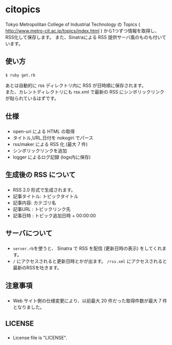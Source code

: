 citopics
========

Tokyo Metropolitan College of Industrial Technology の Topics ( http://www.metro-cit.ac.jp/topics/index.html ) から1つずつ情報を取得し、RSS化して保存します。
また、Sinatraによる RSS 提供サーバ風のものも付いています。

使い方
-----
### ###
    $ ruby get.rb
あとは自動的に rss ディレクトリ内に RSS が日時順に保存されます。    
また、カレントディレクトリにも rss.xml で最新の RSS にシンボリックリンクが貼られているはずです。

仕様
----
### ###
+ open-uri による HTML の取得
+ タイトル,URL,日付を nokogiri でパース
+ rss/maker による RSS 化 (最大 7 件)
+ シンボリックリンクを追加
+ logger によるログ記録 (logs内に保存)

生成後の RSS について
-----
### ###
+ RSS 2.0 形式で生成されます。
 + 記事タイトル: トピックタイトル
 + 記事内容: カテゴリ名
 + 記事URL : トピックリンク先
 + 記事日時 : トピック追加日時 + 00:00:00

サーバについて
-----
### ###
+ ``server.rb``を使うと、 Sinatra で RSS を配信 (更新日時の表示) をしてくれます。
+ ```/``` にアクセスされると更新日時とかが出ます。 ```/rss.xml``` にアクセスされると最新のRSSを吐きます。

注意事項
-----
### ###
+ Web サイト側の仕様変更により、以前最大 20 件だった取得件数が最大 7 件となりました。

LICENSE
-----
### ###
+ License file is "LICENSE".
